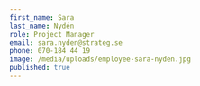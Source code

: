 ```yaml
---
first_name: Sara
last_name: Nydén
role: Project Manager
email: sara.nyden@strateg.se
phone: 070-184 44 19
image: /media/uploads/employee-sara-nyden.jpg
published: true
---
```

